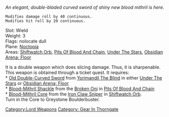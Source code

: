 *An elegant, double-bladed curved sword of shiny new blood mithril is
here.*

`Modifies damage roll by 40 continuous.`  
`Modifies hit roll by 20 continuous.`

Slot: Wield  
Weight: 3  
Flags: nolocate dull  
Plane: [Noctopia](:Category:_Noctopia.md "wikilink")  
Areas: [Shiftwatch Orb](:Category:Shiftwatch_Orb.md "wikilink"), [Pits
Of Blood And Chain](:Category:Pits_Of_Blood_And_Chain.md "wikilink"),
[Under The Stars](:Category:Under_The_Stars.md "wikilink"), [Obsidian
Arena; Floor](:Category:Obsidian_Arena;_Floor.md "wikilink")

It is a double weapon which does slicing damage. Thus, it is
sharpenable.  
This weapon is obtained through a ticket quest. It requires:  
\* [Old Double-Curved Sword](Old_Double-Curved_Sword "wikilink") from
[Yorimandil The Blind](Yorimandil_The_Blind "wikilink") in either [Under
The Stars](:Category:Under_The_Stars.md "wikilink") or [Obsidian Arena;
Floor](:Category:Obsidian_Arena;_Floor.md "wikilink")  
\* [Blood-Mithril Shackle](Blood-Mithril_Shackle "wikilink") from the
[Broken Oni](Broken_Oni "wikilink") in [Pits Of Blood And
Chain](:Category:Pits_Of_Blood_And_Chain.md "wikilink")  
\* [Blood-Mithril Core](Blood-Mithril_Core "wikilink") from the [Iron
Claw Sniper](Iron_Claw_Sniper "wikilink") in [Shiftwatch
Orb](:Category:Shiftwatch_Orb.md "wikilink").  
Turn in the Core to Greystone Boulderbuster.

[Category:Lord Weapons](Category:Lord_Weapons "wikilink") [Category:
Gear In Thorngate](Category:_Gear_In_Thorngate "wikilink")
